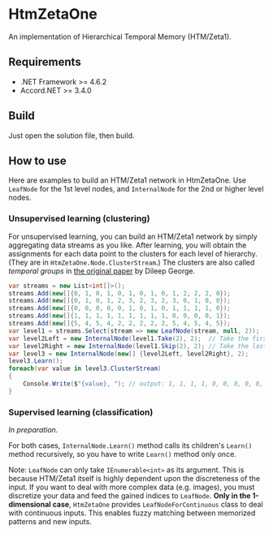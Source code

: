 # HtmZetaOne

<!--
Zeta1 algorithm is a nonparametric clustering algorithm for sequences. 
Zeta1 clusters each point from a series under the following two assumptions.
- Compositionality
- Time invariance / Slowness

Since Zeta1 treats the learned clusters as random variables, Zeta1 can also be understood as Bayesian network.
The original paper by Dileep George is available [here](http://alpha.tmit.bme.hu/speech/docs/education/02_DileepThesis.pdf).

Note: HTM/Zeta1 is completely different from Cortical Learning Algorithm (HTM/CLA) theoretically. Since some insist HTM/CLA is an improved version of HTM/Zeta1, HTM/CLA doesn't have hierarchy and time invariance, which play critically important role in HTM/Zeta1.
-->

An implementation of Hierarchical Temporal Memory (HTM/Zeta1).

## Requirements
- .NET Framework >= 4.6.2
- Accord.NET >= 3.4.0

## Build
Just open the solution file, then build.

## How to use
Here are examples to build an HTM/Zeta1 network in HtmZetaOne. Use `LeafNode` for the 1st level nodes, and `InternalNode` for the 2nd or higher level nodes.

### Unsupervised learning (clustering)
For unsupervised learning, you can build an HTM/Zeta1 network by simply aggregating data streams as you like. After learning, you will obtain the assignments for each data point to the clusters for each level of hierarchy. (They are in `HtmZetaOne.Node.ClusterStream`.) The clusters are also called *temporal groups* in [the original paper](http://alpha.tmit.bme.hu/speech/docs/education/02_DileepThesis.pdf) by Dileep George.

```csharp
var streams = new List<int[]>();
streams.Add(new[]{0, 1, 0, 1, 0, 1, 0, 1, 0, 1, 2, 2, 2, 0});
streams.Add(new[]{0, 1, 0, 1, 2, 3, 2, 3, 2, 3, 0, 1, 0, 0});
streams.Add(new[]{0, 0, 0, 0, 0, 1, 0, 1, 0, 1, 1, 1, 1, 0});
streams.Add(new[]{1, 1, 1, 1, 1, 1, 1, 1, 1, 0, 0, 0, 0, 1});
streams.Add(new[]{5, 4, 5, 4, 2, 2, 2, 2, 2, 5, 4, 5, 4, 5});
var level1 = streams.Select(stream => new LeafNode(stream, null, 2));
var level2Left = new InternalNode(level1.Take(2), 2);  // Take the first two streams.
var level2Right = new InternalNode(level1.Skip(2), 2); // Take the last three streams.
var level3 = new InternalNode(new[] {level2Left, level2Right}, 2);
level3.Learn(); 
foreach(var value in level3.ClusterStream)
{
    Console.Write($"{value}, "); // output: 1, 1, 1, 1, 0, 0, 0, 0, 0, 1, 1, 1, 1, 1
}
```

### Supervised learning (classification)
*In preparation.*


For both cases, `InternalNode.Learn()` method calls its children's `Learn()` method recursively, so you have to write `Learn()` method only once. 

Note: `LeafNode` can only take `IEnumerable<int>` as its argument. This is because HTM/Zeta1 itself is highly dependent upon the discreteness of the input. If you want to deal with more complex data (e.g. images), you must discretize your data and feed the gained indices to `LeafNode`. **Only in the 1-dimensional case**, `HtmZetaOne` provides `LeafNodeForContinuous` class to deal with continuous inputs. This enables fuzzy matching between memorized patterns and new inputs.









